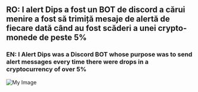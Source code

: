 <h2>RO: <b>I alert Dips</b> a fost un BOT de discord a cărui menire a fost să trimiță mesaje de alertă de fiecare dată când au fost scăderi a unei crypto-monede de peste 5%</h2>
<h3>EN: <b>I Alert Dips</b> was a Discord BOT whose purpose was to send alert messages every time there were drops in a cryptocurrency of over 5%</h3>

![My Image](https://i.imgur.com/C6bU4XC.png)
